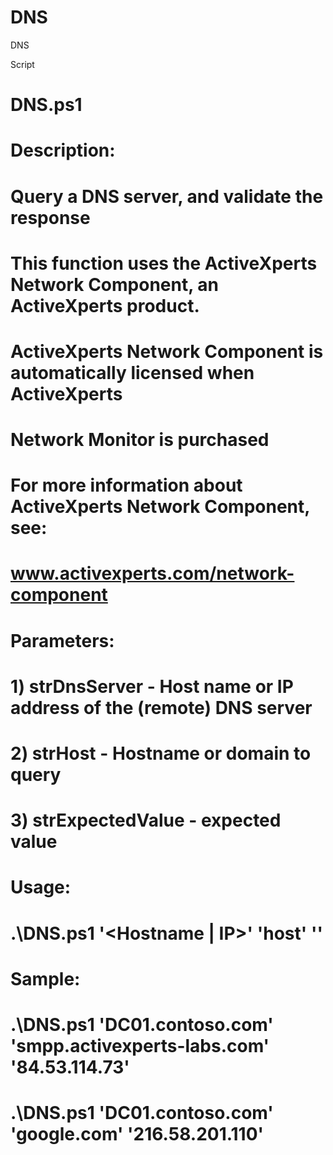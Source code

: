# DNS
DNS

 Script
#     DNS.ps1

# Description: 
#     Query a DNS server, and validate the response
#     This function uses the ActiveXperts Network Component, an ActiveXperts product.
#     ActiveXperts Network Component is automatically licensed when ActiveXperts 
#     Network Monitor is purchased
#     For more information about ActiveXperts Network Component, see: 
#       www.activexperts.com/network-component
# Parameters:
#     1) strDnsServer - Host name or IP address of the (remote) DNS server
#     2) strHost - Hostname or domain to query
#     3) strExpectedValue - expected value 
# Usage:
#     .\DNS.ps1 '<Hostname | IP>' 'host' '<expected value>'
# Sample:
#     .\DNS.ps1 'DC01.contoso.com' 'smpp.activexperts-labs.com' '84.53.114.73'
  #   .\DNS.ps1 'DC01.contoso.com' 'google.com' '216.58.201.110'
